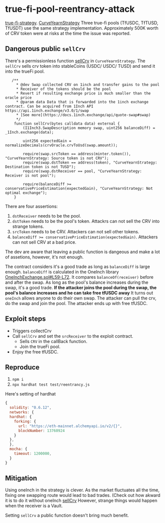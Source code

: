# true-fi-pool-reentrancy-attack

[true-fi-strategy](https://etherscan.io/address/0xe7f52d4F1C056FbfBF2b377de760510fa088bAef).
[CurveYearnStrategy](https://github.com/trusttoken/smart-contracts/blob/main/contracts/truefi2/strategies/CurveYearnStrategy.sol)
Three true-fi pools (TfUSDC, TfTUSD, TfUSDT) use the same strategy implementation. Approximately 500K worth of CRV token were at risks at the time the issue was reported.

## Dangerous public `sellCrv`
There's a permissionless function [sellCrv](https://github.com/trusttoken/smart-contracts/blob/76854d53c5036777286d4392495ef28cd5c5173a/contracts/truefi2/strategies/CurveYearnStrategy.sol#L228-L245) in `CurveYearnStrategy`. The `sellCrv` sells crv token into stableCoins (USDC/ USDC/ TUSD) and send it into the trueFi pool.

```solidity
   /**
     * @dev Swap collected CRV on 1inch and transfer gains to the pool
     * Receiver of the tokens should be the pool
     * Revert if resulting exchange price is much smaller than the oracle price
     * @param data Data that is forwarded into the 1inch exchange contract. Can be acquired from 1Inch API https://api.1inch.exchange/v3.0/1/swap
     * [See more](https://docs.1inch.exchange/api/quote-swap#swap)
     */
    function sellCrv(bytes calldata data) external {
        (I1Inch3.SwapDescription memory swap, uint256 balanceDiff) = _1Inch.exchange(data);

        uint256 expectedGain = normalizeDecimals(crvOracle.crvToUsd(swap.amount));

        require(swap.srcToken == address(minter.token()), "CurveYearnStrategy: Source token is not CRV");
        require(swap.dstToken == address(token), "CurveYearnStrategy: Destination token is not TUSD");
        require(swap.dstReceiver == pool, "CurveYearnStrategy: Receiver is not pool");

        require(balanceDiff >= conservativePriceEstimation(expectedGain), "CurveYearnStrategy: Not optimal exchange");
    }
```


There are four assertions:
1. `dstReceiver` needs to be the pool.
2. `dstToken` needs to be the pool's token. Attackrs can not sell the CRV into strange tokens.
3. `srcToken` needs to be CRV. Attackers can not sell other tokens.
4. `balanceDiff >= conservativePriceEstimation(expectedGain)`.  Attackers can not sell CRV at a bad price. 

The dev are aware that leaving a public function is dangeous and make a lot of assetions, however, it's not enough. 

The contract considers it's a good trade as long as `balanceDiff` is large enough. `balanceDiff` is calculated in the OneInch library
[OneInchExchange.sol#L59-L72](https://github.com/trusttoken/smart-contracts/blob/76854d53c5036777286d4392495ef28cd5c5173a/contracts/truefi2/libraries/OneInchExchange.sol#L59-L72). It compares `balanceOf(receiver)` before and after the swap. As long as the pool's balance increases during the swap, it's a good trade. **If the attacker joins the pool during the swap, the pool's balance increases and he can take free tfUSDC away** It turns out `oneInch` allows anyone to do their own swap. The attacker can pull the crv, do the swap and join the pool. The attacker ends up with free tfUSDC.

## Exploit steps
* Triggers collectCrv
* Call `sellCrv` and set the `srcReceiver` to the exploit contract.
  * Sells `CRV` in the callBack function.
  * Join the trueFi pool.
* Enjoy the free tfUSDC.

## Reproduce
1. `npm i`
2. `npx hardhat test test/reentrancy.js`

Here's setting of hardhat
```js
{
  solidity: "0.6.12",
  networks: {
  hardhat: {
    forking: {
      url: "https://eth-mainnet.alchemyapi.io/v2/{}",
      blockNumber: 13760924
    }
  },
  }, 
  mocha: {
    timeout: 1200000,
  }
}
```
## Mitigation
Using oneInch in the strategy is clever. As the market fluctuates all the time, 
fixing one swapping route would lead to bad trades. (Check out how akward it is to do it without oneInch [sellCrv](https://github.com/Jonah246/true-fi-reentrancy-writeup/blob/main/contracts/StealCrv.sol#L107-L157) However, strange things would happen when the receiver is a Vault.

Setting `sellCrv` a public function doesn't bring much benefit.



